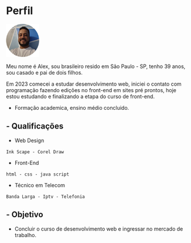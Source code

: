 # Perfil

<img src="./foto-readme.png" alt="foto-do-perfil" height= "90px" width= "90px">

 Meu nome é Alex, sou brasileiro resido em São Paulo - SP, tenho 39 anos, sou casado e pai de dois filhos. 

Em 2023 comecei a estudar desenvolvimento web, iniciei o contato com programação fazendo edições no front-end em sites pré prontos, hoje estou estudando e finalizando a etapa do curso de front-end.

- Formação academica, ensino médio concluido.


## - Qualificações

- Web Design
```
Ink Scape - Corel Draw
```

- Front-End
```
html - css - java script
```

- Técnico em Telecom
```
Banda Larga - Iptv - Telefonia
```

## - Objetivo

- Concluir o curso de desenvolvimento web e ingressar no mercado de trabalho.






